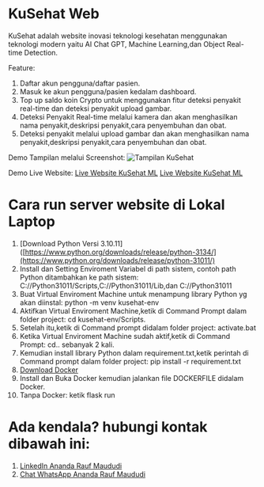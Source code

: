 # KuSehat Web
KuSehat adalah website inovasi teknologi kesehatan menggunakan teknologi modern yaitu AI Chat GPT, Machine Learning,dan Object Real-time Detection.

Feature:
1. Daftar akun pengguna/daftar pasien.
2. Masuk ke akun pengguna/pasien kedalam dashboard.
3. Top up saldo koin Crypto untuk menggunakan fitur deteksi penyakit real-time dan deteksi penyakit upload gambar.
4. Deteksi Penyakit Real-time melalui kamera dan akan menghasilkan nama penyakit,deskripsi penyakit,cara penyembuhan dan obat.
5. Deteksi penyakit melalui upload gambar dan akan menghasilkan nama penyakit,deskripsi penyakit,cara penyembuhan dan obat.

Demo Tampilan melalui Screenshot:
![Tampilan KuSehat]()

Demo Live Website:
[Live Website KuSehat ML](http://kusehatweb3.kusehat.co.id/)
[Live Website KuSehat ML](http://kusehatml.kusehat.co.id/)

# Cara run server website di Lokal Laptop 
1. [Download Python Versi 3.10.11]([https://www.python.org/downloads/release/python-3134/](https://www.python.org/downloads/release/python-31011/)
2. Install dan Setting Enviroment Variabel di path sistem, contoh path Python ditambahkan ke path sistem: C://Python31011/Scripts,C://Python31011/Lib,dan C://Python31011
3. Buat Virtual Enviroment Machine untuk menampung library Python yg akan diinstal: python -m venv kusehat-env
4. Aktifkan Virtual Enviroment Machine,ketik di Command Prompt dalam folder project: cd kusehat-env/Scripts.
5. Setelah itu,ketik di Command prompt didalam folder project: activate.bat
6. Ketika Virtual Enviroment Machine sudah aktif,ketik di Command Prompt: cd.. sebanyak 2 kali.
7. Kemudian install library Python dalam requirement.txt,ketik perintah di Command prompt dalam folder project: pip install -r requirement.txt
8. [Download Docker](https://www.docker.com/products/docker-desktop/)
9. Install dan Buka Docker kemudian jalankan file DOCKERFILE didalam Docker.
10. Tanpa Docker: ketik flask run


# Ada kendala? hubungi kontak dibawah ini:

1. [LinkedIn Ananda Rauf Maududi](https://www.linkedin.com/in/sir-ananda-rauf-maududi?_l=en_US)
2. [Chat WhatsApp Ananda Rauf Maududi](https://wa.me/6285117041240)
